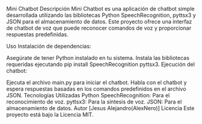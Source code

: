 Mini Chatbot
Descripción
Mini Chatbot es una aplicación de chatbot simple desarrollada utilizando las bibliotecas Python SpeechRecognition, pyttsx3 y JSON para el almacenamiento de datos. Este proyecto ofrece una interfaz de chatbot de voz que puede reconocer comandos de voz y proporcionar respuestas predefinidas.

Uso
Instalación de dependencias:

Asegúrate de tener Python instalado en tu sistema.
Instala las bibliotecas requeridas ejecutando pip install SpeechRecognition pyttsx3.
Ejecución del chatbot:

Ejecuta el archivo main.py para iniciar el chatbot.
Habla con el chatbot y espera respuestas basadas en los comandos predefinidos en el archivo JSON.
Tecnologías Utilizadas
Python
SpeechRecognition: Para el reconocimiento de voz.
pyttsx3: Para la síntesis de voz.
JSON: Para el almacenamiento de datos.
Autor
[Jesus Alejandro(AlexNero)]
Licencia
Este proyecto está bajo la Licencia MIT.
